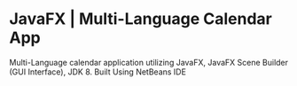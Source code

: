 # JavaFX | Multi-Language Calendar App
Multi-Language calendar application utilizing JavaFX, JavaFX Scene Builder (GUI Interface), JDK 8. Built Using NetBeans IDE

